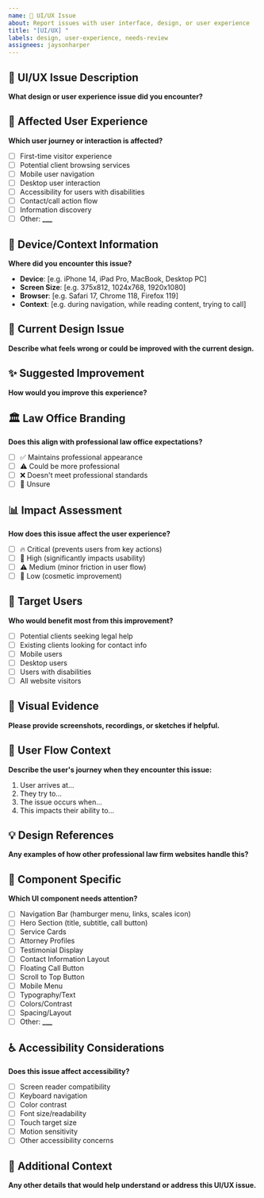 ```yaml
---
name: 📱 UI/UX Issue
about: Report issues with user interface, design, or user experience
title: "[UI/UX] "
labels: design, user-experience, needs-review
assignees: jaysonharper
---
```


## 📱 UI/UX Issue Description

**What design or user experience issue did you encounter?**

## 🎯 Affected User Experience

**Which user journey or interaction is affected?**

- [ ] First-time visitor experience
- [ ] Potential client browsing services
- [ ] Mobile user navigation
- [ ] Desktop user interaction
- [ ] Accessibility for users with disabilities
- [ ] Contact/call action flow
- [ ] Information discovery
- [ ] Other: ****\_\_\_****

## 📱 Device/Context Information

**Where did you encounter this issue?**

- **Device**: [e.g. iPhone 14, iPad Pro, MacBook, Desktop PC]
- **Screen Size**: [e.g. 375x812, 1024x768, 1920x1080]
- **Browser**: [e.g. Safari 17, Chrome 118, Firefox 119]
- **Context**: [e.g. during navigation, while reading content, trying to call]

## 🎨 Current Design Issue

**Describe what feels wrong or could be improved with the current design.**

## ✨ Suggested Improvement

**How would you improve this experience?**

## 🏛️ Law Office Branding

**Does this align with professional law office expectations?**

- [ ] ✅ Maintains professional appearance
- [ ] ⚠️ Could be more professional
- [ ] ❌ Doesn't meet professional standards
- [ ] 🤔 Unsure

## 📊 Impact Assessment

**How does this issue affect the user experience?**

- [ ] 🔥 Critical (prevents users from key actions)
- [ ] 🚨 High (significantly impacts usability)
- [ ] ⚠️ Medium (minor friction in user flow)
- [ ] 📝 Low (cosmetic improvement)

## 🎯 Target Users

**Who would benefit most from this improvement?**

- [ ] Potential clients seeking legal help
- [ ] Existing clients looking for contact info
- [ ] Mobile users
- [ ] Desktop users
- [ ] Users with disabilities
- [ ] All website visitors

## 📸 Visual Evidence

**Please provide screenshots, recordings, or sketches if helpful.**

## 🔄 User Flow Context

**Describe the user's journey when they encounter this issue:**

1. User arrives at...
2. They try to...
3. The issue occurs when...
4. This impacts their ability to...

## 💡 Design References

**Any examples of how other professional law firm websites handle this?**

## 🎨 Component Specific

**Which UI component needs attention?**

- [ ] Navigation Bar (hamburger menu, links, scales icon)
- [ ] Hero Section (title, subtitle, call button)
- [ ] Service Cards
- [ ] Attorney Profiles
- [ ] Testimonial Display
- [ ] Contact Information Layout
- [ ] Floating Call Button
- [ ] Scroll to Top Button
- [ ] Mobile Menu
- [ ] Typography/Text
- [ ] Colors/Contrast
- [ ] Spacing/Layout
- [ ] Other: ****\_\_\_****

## ♿ Accessibility Considerations

**Does this issue affect accessibility?**

- [ ] Screen reader compatibility
- [ ] Keyboard navigation
- [ ] Color contrast
- [ ] Font size/readability
- [ ] Touch target size
- [ ] Motion sensitivity
- [ ] Other accessibility concerns

## 📝 Additional Context

**Any other details that would help understand or address this UI/UX issue.**
